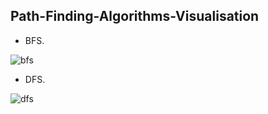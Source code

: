 
## Path-Finding-Algorithms-Visualisation

-   BFS.

![bfs](https://user-images.githubusercontent.com/57041674/111671671-dabc3d80-8821-11eb-8c16-3dd7bfed4392.gif)


-   DFS.


![dfs](https://user-images.githubusercontent.com/57041674/111672331-88c7e780-8822-11eb-8dd9-0e6eadbf7f29.gif)

